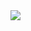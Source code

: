 <img src="https://img.shields.io/badge/Android-4284f2?style=for-the-badge&logo=androidstudio&logoColor=3ddb85"/>
